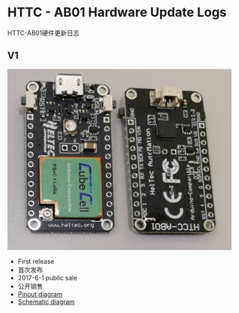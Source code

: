 # HTTC - AB01 Hardware Update Logs

HTTC-AB01硬件更新日志

## V1

![](img/hardware_update_log/01.png)

- First release
- 首次发布
- 2017-6-1 public sale
- 公开销售
- [Pinout diagram](http://resource.heltec.cn/download/CubeCell/DevBoard/HTCC-AB01_PinoutDiagram.pdf)
- [Schematic diagram](http://resource.heltec.cn/download/CubeCell/DevBoard/HT-AB01_SchematicDiagram.pdf)

